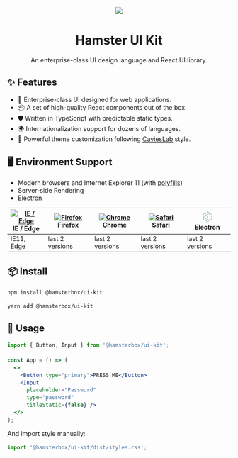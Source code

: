 <p align="center">
  <a href="https://ant.design">
    <img width="200" src="https://market.hamsterbox.xyz/hamsterbox-logo.svg">
  </a>
</p>

<h1 align="center">Hamster UI Kit</h1>

<div align="center">

An enterprise-class UI design language and React UI library.

</div>

## ✨ Features

- 🌈 Enterprise-class UI designed for web applications.
- 📦 A set of high-quality React components out of the box.
- 🛡 Written in TypeScript with predictable static types.
- 🌍 Internationalization support for dozens of languages.
- 🎨 Powerful theme customization following <a href="https://cavies.xyz">CaviesLab</a> style.

## 🖥 Environment Support

- Modern browsers and Internet Explorer 11 (with [polyfills](https://stackoverflow.com/questions/57020976/polyfills-in-2019-for-ie11))
- Server-side Rendering
- [Electron](https://www.electronjs.org/)

| [<img src="https://raw.githubusercontent.com/alrra/browser-logos/master/src/edge/edge_48x48.png" alt="IE / Edge" width="24px" height="24px" />](http://godban.github.io/browsers-support-badges/)<br>IE / Edge | [<img src="https://raw.githubusercontent.com/alrra/browser-logos/master/src/firefox/firefox_48x48.png" alt="Firefox" width="24px" height="24px" />](http://godban.github.io/browsers-support-badges/)<br>Firefox | [<img src="https://raw.githubusercontent.com/alrra/browser-logos/master/src/chrome/chrome_48x48.png" alt="Chrome" width="24px" height="24px" />](http://godban.github.io/browsers-support-badges/)<br>Chrome | [<img src="https://raw.githubusercontent.com/alrra/browser-logos/master/src/safari/safari_48x48.png" alt="Safari" width="24px" height="24px" />](http://godban.github.io/browsers-support-badges/)<br>Safari | [<img src="https://raw.githubusercontent.com/alrra/browser-logos/master/src/electron/electron_48x48.png" alt="Electron" width="24px" height="24px" />](http://godban.github.io/browsers-support-badges/)<br>Electron |
| -------------------------------------------------------------------------------------------------------------------------------------------------------------------------------------------------------------- | ---------------------------------------------------------------------------------------------------------------------------------------------------------------------------------------------------------------- | ------------------------------------------------------------------------------------------------------------------------------------------------------------------------------------------------------------ | ------------------------------------------------------------------------------------------------------------------------------------------------------------------------------------------------------------ | -------------------------------------------------------------------------------------------------------------------------------------------------------------------------------------------------------------------- |
| IE11, Edge                                                                                                                                                                                                     | last 2 versions                                                                                                                                                                                                  | last 2 versions                                                                                                                                                                                              | last 2 versions                                                                                                                                                                                              | last 2 versions                                                                                                                                                                                                      |

## 📦 Install

```bash
npm install @hamsterbox/ui-kit
```

```bash
yarn add @hamsterbox/ui-kit
```

## 🔨 Usage

```jsx
import { Button, Input } from '@hamsterbox/ui-kit';

const App = () => (
  <>
    <Button type="primary">PRESS ME</Button>
    <Input
      placeholder="Password"
      type="password"
      titleStatic={false} />
  </>
);
```

And import style manually:

```jsx
import '@hamsterbox/ui-kit/dist/styles.css'; 
```
